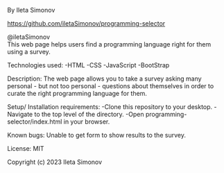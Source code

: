  By Ileta Simonov

https://github.com/iletaSimonov/programming-selector

@iletaSimonov	
This web page helps users find a programming language right for them using a survey.

Technologies used:
-HTML
-CSS
-JavaScript
-BootStrap

Description:
The web page allows you to take a survey asking many personal - but not too personal - questions about themselves in order to curate the right programming language for them.

Setup/ Installation requirements:
-Clone this repository to your desktop.
-Navigate to the top level of the directory.
-Open programming-selector/index.html in your browser.

Known bugs:
Unable to get form to show results to the survey.

License:
MIT

Copyright (c) 2023 Ileta Simonov 